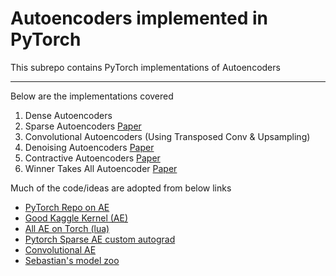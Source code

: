 # Autoencoders implemented in PyTorch
This subrepo contains PyTorch implementations of Autoencoders

---------------------------------------------------------------------------------------
Below are the implementations covered 

1. Dense Autoencoders
2. Sparse Autoencoders [Paper](https://arxiv.org/abs/1312.5663)
3. Convolutional Autoencoders (Using Transposed Conv & Upsampling)
4. Denoising Autoencoders [Paper](https://arxiv.org/pdf/1703.01220.pdf)
5. Contractive Autoencoders  [Paper](https://arxiv.org/pdf/1305.4076)
6. Winner Takes All Autoencoder [Paper](https://arxiv.org/abs/1409.2752)

Much of the code/ideas are adopted from below links

- [PyTorch Repo on AE](https://github.com/L1aoXingyu/pytorch-beginner/tree/master/08-AutoEncoder)
- [Good Kaggle Kernel (AE)](https://www.kaggle.com/apapiu/manifold-learning-and-autoencoders)
- [All AE on Torch (lua)](https://github.com/Kaixhin/Autoencoders)
- [Pytorch Sparse AE custom autograd](https://discuss.pytorch.org/t/how-to-create-a-sparse-autoencoder-neural-network-with-pytorch/3703/2)
- [Convolutional AE](https://pgaleone.eu/neural-networks/2016/11/24/convolutional-autoencoders/)
- [Sebastian's model zoo](https://github.com/rasbt/deep-learning-book/tree/master/code/model_zoo)

